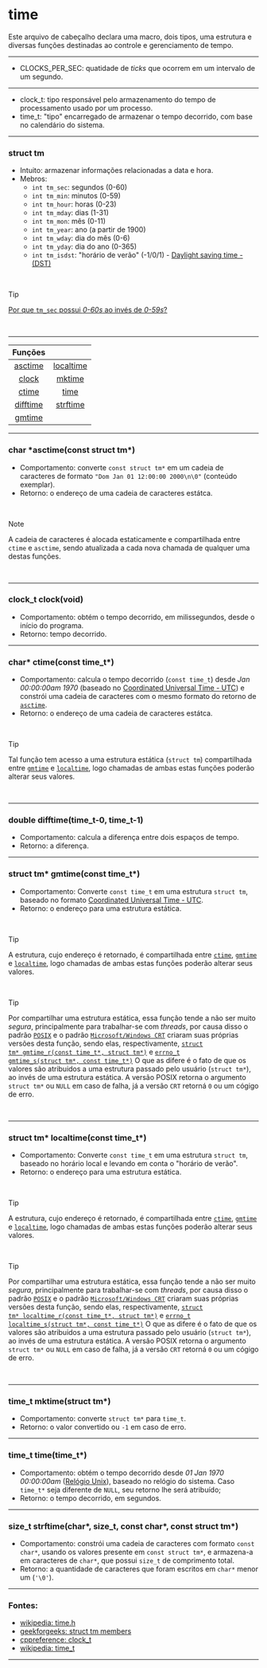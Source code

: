 # time
Este arquivo de cabeçalho declara uma macro, dois tipos, uma estrutura e diversas funções destinadas ao controle e gerenciamento de tempo.

<hr>

* CLOCKS\_PER\_SEC: quatidade de *ticks* que ocorrem em um intervalo de um segundo.

<hr>

* clock\_t: tipo responsável pelo armazenamento do tempo de processamento usado por um processo.
* time\_t: "tipo" encarregado de armazenar o tempo decorrido, com base no calendário do sistema.

<hr>

<h3>struct tm</h3>

* Intuito: armazenar informações relacionadas a data e hora.
* Mebros:
	* `int tm_sec`: segundos (0-60)
	* `int tm_min`: minutos (0-59)
	* `int tm_hour`: horas (0-23)
	* `int tm_mday`: dias (1-31)
	* `int tm_mon`: mês (0-11)
	* `int tm_year`: ano (a partir de 1900)
	* `int tm_wday`: dia do mês (0-6)
	* `int tm_yday`: dia do ano (0-365)
	* `int tm_isdst`: "horário de verão" (-1/0/1) - [Daylight saving time - (DST)](https://en.wikipedia.org/wiki/Daylight_saving_time "Wikipédia")

<br>

> [!TIP]
> [Por que `tm_sec` possui *0-60s* ao invés de *0-59s*?](https://stackoverflow.com/questions/765778/why-does-tm-sec-range-from-0-60-instead-of-0-59-in-time-h#765780 "Stackoverflow")

<br>

<hr>

| Funções ||
|:-:|:-:|
| <a href="#1">asctime</a>  | <a href="#6">localtime</a>   |
| <a href="#2">clock</a>    | <a href="#7">mktime</a>      |
| <a href="#3">ctime</a>    | <a href="#8">time</a>        |
| <a href="#4">difftime</a> | <a href="#9">strftime</a>    |
| <a href="#5">gmtime</a>   ||

<hr>

<h3 id="1">char *asctime(const struct tm*)</h3>

* Comportamento: converte `const struct tm*` em um cadeia de caracteres de formato `"Dom Jan 01 12:00:00 2000\n\0"` (conteúdo exemplar).
* Retorno: o endereço de uma cadeia de caracteres estátca.

<br>

> [!NOTE]
> A cadeia de caracteres é alocada estaticamente e compartilhada entre `ctime` e `asctime`, sendo atualizada a cada nova chamada de qualquer uma destas funções.

<br>

<hr>

<h3 id="2">clock_t clock(void)</h3>

* Comportamento: obtém o tempo decorrido, em milissegundos, desde o início do programa.
* Retorno: tempo decorrido.

<hr>

<h3 id="3">char* ctime(const time_t*)</h3>

* Comportamento: calcula o tempo decorrido (`const time_t`) desde *Jan 00:00:00am 1970* (baseado no [Coordinated Universal Time - UTC](https://en.wikipedia.org/wiki/UTC "Wikipédia")) e constrói uma cadeia de caracteres com o mesmo formato do retorno de <a href="#1"><code>asctime</code></a>.
* Retorno: o endereço de uma cadeia de caracteres estátca.

<br>

> [!TIP]
> Tal função tem acesso a uma estrutura estática (`struct tm`) compartilhada entre <a href="#5"><code>gmtime</code></a> e <a href="#7"><code>localtime</code></a>, logo chamadas de ambas estas funções poderão alterar seus valores.

<br>

<hr>

<h3 id="4">double difftime(time_t-0, time_t-1)</h3>

* Comportamento: calcula a diferença entre dois espaços de tempo.
* Retorno: a diferença.

<hr>

<h3 id="5">struct tm* gmtime(const time_t*)</h3>

* Comportamento: Converte `const time_t` em uma estrutura `struct tm`, baseado no formato [Coordinated Universal Time - UTC](https://en.wikipedia.org/wiki/UTC "Wikipédia").
* Retorno: o endereço para uma estrutura estática.

<br>

> [!TIP]
> A estrutura, cujo endereço é retornado, é compartilhada entre <a href="#3"><code>ctime</code></a>, <a href="#5"><code>gmtime</code></a> e <a href="#7"><code>localtime</code></a>, logo chamadas de ambas estas funções poderão alterar seus valores.

<br>

> [!TIP]
> Por compartilhar uma estrutura estática, essa função tende a não ser muito *segura*, principalmente para trabalhar-se com *threads*, por causa disso o padrão [`POSIX`](https://en.wikipedia.org/wiki/POSIX "Wikipédia") e o padrão [`Microsoft/Windows CRT`](https://learn.microsoft.com/en-us/cpp/c-runtime-library/windows-platforms-crt?view=msvc-170 "Microsoft") criaram suas próprias versões desta função, sendo elas, respectivamente, <a href="https://pubs.opengroup.org/onlinepubs/9799919799/functions/gmtime_r.html" title="Pubs.opengroun"><code>struct tm* gmtime_r(const time_t*, struct tm*)</code></a> e <a href="https://learn.microsoft.com/en-us/cpp/c-runtime-library/reference/gmtime-s-gmtime32-s-gmtime64-s?view=msvc-170" title="Microsoft"><code>errno_t gmtime_s(struct tm*, const time_t*)</code></a> O que as difere é o fato de que os valores são atribuidos a uma estrutura passado pelo usuário (`struct tm*`), ao invés de uma estrutura estática. A versão POSIX retorna o argumento `struct tm*` ou `NULL` em caso de falha, já a versão `CRT` retorná `0` ou um cógigo de erro.

<br>

<hr>

<h3 id="6">struct tm* localtime(const time_t*)</h3>

* Comportamento: Converte `const time_t` em uma estrutura `struct tm`, baseado no horário local e levando em conta o "horário de verão".
* Retorno: o endereço para uma estrutura estática.

<br>

> [!TIP]
> A estrutura, cujo endereço é retornado, é compartilhada entre <a href="#3"><code>ctime</code></a>, <a href="#5"><code>gmtime</code></a> e <a href="#7"><code>localtime</code></a>, logo chamadas de ambas estas funções poderão alterar seus valores.

<br>

> [!TIP]
> Por compartilhar uma estrutura estática, essa função tende a não ser muito *segura*, principalmente para trabalhar-se com *threads*, por causa disso o padrão [`POSIX`](https://en.wikipedia.org/wiki/POSIX "Wikipédia") e o padrão [`Microsoft/Windows CRT`](https://learn.microsoft.com/en-us/cpp/c-runtime-library/windows-platforms-crt?view=msvc-170 "Microsoft") criaram suas próprias versões desta função, sendo elas, respectivamente, <a href="https://pubs.opengroup.org/onlinepubs/9699919799/functions/localtime.html" title="Pubs.opengroun"><code>struct tm* localtime_r(const time_t*, struct tm*)</code></a> e <a href="https://learn.microsoft.com/en-us/cpp/c-runtime-library/reference/localtime-s-localtime32-s-localtime64-s?view=msvc-170&viewFallbackFrom=vs-2019" title="Microsoft"><code>errno_t localtime_s(struct tm*, const time_t*)</code></a> O que as difere é o fato de que os valores são atribuidos a uma estrutura passado pelo usuário (`struct tm*`), ao invés de uma estrutura estática. A versão POSIX retorna o argumento `struct tm*` ou `NULL` em caso de falha, já a versão `CRT` retorná `0` ou um cógigo de erro.

<br>

<hr>

<h3 id="7">time_t mktime(struct tm*)</h3>

* Comportamento: converte `struct tm*` para `time_t`.
* Retorno: o valor convertido ou `-1` em caso de erro.

<hr>

<h3 id="8">time_t time(time_t*)</h3>

* Comportamento: obtém o tempo decorrido desde *01 Jan 1970 00:00:00am* ([Relógio Unix](https://en.wikipedia.org/wiki/Unix_time "Wikipédia")), baseado no relógio do sistema. Caso `time_t*` seja diferente de `NULL`, seu retorno lhe será atribuído;
* Retorno: o tempo decorrido, em segundos.

<hr>

<h3 id="9">size_t strftime(char*, size_t, const char*, const struct tm*)</h3>

* Comportamento: constrói uma cadeia de caracteres com formato `const char*`, usando os valores presente em `const struct tm*`, e armazena-a em caracteres de `char*`, que possui `size_t` de comprimento total.
* Retorno: a quantidade de caracteres que foram escritos em `char*` menor um (`'\0'`).

<hr>

### Fontes:
* [wikipedia: time.h](https://pt.wikipedia.org/wiki/Time.h )
* [geekforgeeks: struct tm members](https://www.geeksforgeeks.org/time-h-header-file-in-c-with-examples/ )
* [cppreference: clock\_t](https://en.cppreference.com/w/c/chrono/clock_t )
* [wikipedia: time\_t](https://en.wikipedia.org/w/index.php?title=Time_t&oldid=450752800 )

<hr>
